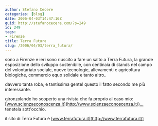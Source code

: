 ```yaml
---
author: Stefano Cecere
categories: [blog]
date: 2006-04-03T14:47:16Z
guid: http://stefanocecere.com/?p=249
id: 249
tags:
- Firenze
title: Terra Futura
slug: /2006/04/03/terra_futura/
---
```


<img src='/wp-content/terra_futura.jpg' alt='' align='left' />sono a Firenze e ieri sono riuscito a fare un salto a Terra Futura, la grande esposizione dello sviluppo sostenibile, con centinaia di stands nel campo del volontariato sociale, nuove tecnologie, allevamenti e agricoltura biologiche, commercio equo solidale e tanto altro..

davvero tanta roba, e tantissima gente! questo il fatto secondo me più interessante.

<img src='/wp-content/terra_futura_2.jpg' alt='' align='left' />gironzolando ho scoperto una rivista che fa proprio al caso mio: [www.scienzaeconoscenza.it](http://www.scienzaeconoscenza.it/)… tenetela sott'occhio.

il sito di Terra Futura è [www.terrafutura.it](http://www.terrafutura.it/)